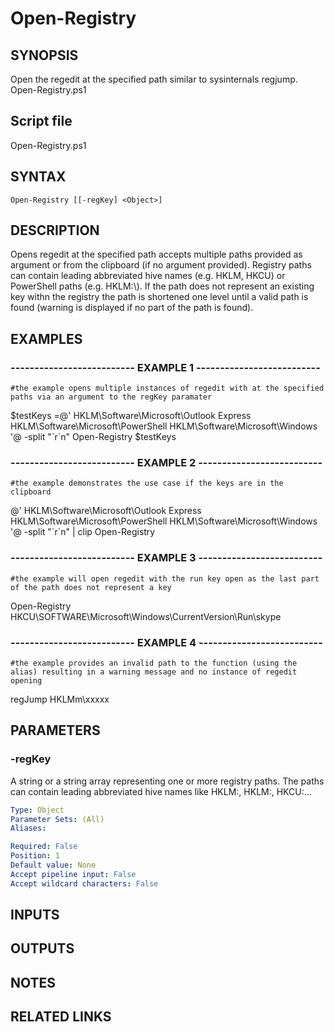 # Open-Registry

## SYNOPSIS
Open the regedit at the specified path similar to sysinternals regjump.
Open-Registry.ps1

## Script file
Open-Registry.ps1

## SYNTAX

```
Open-Registry [[-regKey] <Object>]
```

## DESCRIPTION
Opens regedit at the specified path accepts multiple paths provided as argument or from the clipboard (if no argument provided).
Registry paths can contain leading abbreviated hive names (e.g.
HKLM, HKCU) or PowerShell paths (e.g.
HKLM:\\). 
If the path does not represent an existing key withn the registry the path is shortened one level until
a valid path is found (warning is displayed if no part of the path is found).

## EXAMPLES

### -------------------------- EXAMPLE 1 --------------------------
```
#the example opens multiple instances of regedit with at the specified paths via an argument to the regKey paramater
```

$testKeys =@'
HKLM\Software\Microsoft\Outlook Express
HKLM\Software\Microsoft\PowerShell
HKLM\Software\Microsoft\Windows
'@ -split "\`r\`n"
Open-Registry $testKeys

### -------------------------- EXAMPLE 2 --------------------------
```
#the example demonstrates the use case if the keys are in the clipboard
```

@'
HKLM\Software\Microsoft\Outlook Express
HKLM\Software\Microsoft\PowerShell
HKLM\Software\Microsoft\Windows
'@ -split "\`r\`n" | clip
Open-Registry

### -------------------------- EXAMPLE 3 --------------------------
```
#the example will open regedit with the run key open as the last part of the path does not represent a key
```

Open-Registry HKCU\SOFTWARE\Microsoft\Windows\CurrentVersion\Run\skype

### -------------------------- EXAMPLE 4 --------------------------
```
#the example provides an invalid path to the function (using the alias) resulting in a warning message and no instance of regedit opening
```

regJump HKLMm\xxxxx

## PARAMETERS

### -regKey
A string or a string array representing one or more registry paths.
The paths can contain leading abbreviated hive names like HKLM:, HKLM:\, HKCU:...

```yaml
Type: Object
Parameter Sets: (All)
Aliases: 

Required: False
Position: 1
Default value: None
Accept pipeline input: False
Accept wildcard characters: False
```

## INPUTS

## OUTPUTS

## NOTES

## RELATED LINKS

